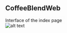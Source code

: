 ## CoffeeBlendWeb
Interface of the index page
<br />
![alt text](https://media-exp1.licdn.com/dms/image/C5622AQGejJOII-gI6w/feedshare-shrink_800/0/1626702374432?e=1632960000&v=beta&t=qvZgCSToWyTCyJHKYiMGg9JHZmRQkjrkhjOBdTBMTow)
